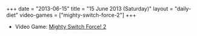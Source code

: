 +++
date = "2013-06-15"
title = "15 June 2013 (Saturday)"
layout = "daily-diet"
video-games = ["mighty-switch-force-2"]
+++

<ul>
<li class="entry video-games">Video Game: <a href="/video-games/mighty-switch-force-2">Mighty Switch Force! 2</a></li>
</ul>